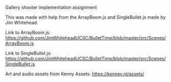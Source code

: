 Gallery shooter implementation assignment

This was made with help from the ArrayBoom.js and SingleBullet.js made by Jim Whitehead.

Link to ArrayBoom.js: https://github.com/JimWhiteheadUCSC/BulletTime/blob/master/src/Scenes/ArrayBoom.js

Link to SingleBullet.js: https://github.com/JimWhiteheadUCSC/BulletTime/blob/master/src/Scenes/SingleBullet.js

Art and audio assets from Kenny Assets:
https://kenney.nl/assets/
